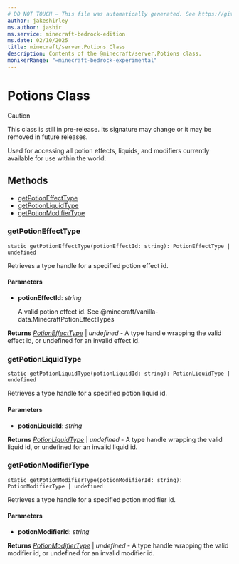 ```yaml
---
# DO NOT TOUCH — This file was automatically generated. See https://github.com/mojang/minecraftapidocsgenerator to modify descriptions, examples, etc.
author: jakeshirley
ms.author: jashir
ms.service: minecraft-bedrock-edition
ms.date: 02/10/2025
title: minecraft/server.Potions Class
description: Contents of the @minecraft/server.Potions class.
monikerRange: "=minecraft-bedrock-experimental"
---
```

# Potions Class

> [!CAUTION]
> This class is still in pre-release.  Its signature may change or it may be removed in future releases.

Used for accessing all potion effects, liquids, and modifiers currently available for use within the world.

## Methods
- [getPotionEffectType](#getpotioneffecttype)
- [getPotionLiquidType](#getpotionliquidtype)
- [getPotionModifierType](#getpotionmodifiertype)

### **getPotionEffectType**
`
static getPotionEffectType(potionEffectId: string): PotionEffectType | undefined
`

Retrieves a type handle for a specified potion effect id.

#### **Parameters**
- **potionEffectId**: *string*
  
  A valid potion effect id. See @minecraft/vanilla-data.MinecraftPotionEffectTypes

**Returns** [*PotionEffectType*](PotionEffectType.md) | *undefined* - A type handle wrapping the valid effect id, or undefined for an invalid effect id.

### **getPotionLiquidType**
`
static getPotionLiquidType(potionLiquidId: string): PotionLiquidType | undefined
`

Retrieves a type handle for a specified potion liquid id.

#### **Parameters**
- **potionLiquidId**: *string*

**Returns** [*PotionLiquidType*](PotionLiquidType.md) | *undefined* - A type handle wrapping the valid liquid id, or undefined for an invalid liquid id.

### **getPotionModifierType**
`
static getPotionModifierType(potionModifierId: string): PotionModifierType | undefined
`

Retrieves a type handle for a specified potion modifier id.

#### **Parameters**
- **potionModifierId**: *string*

**Returns** [*PotionModifierType*](PotionModifierType.md) | *undefined* - A type handle wrapping the valid modifier id, or undefined for an invalid modifier id.
